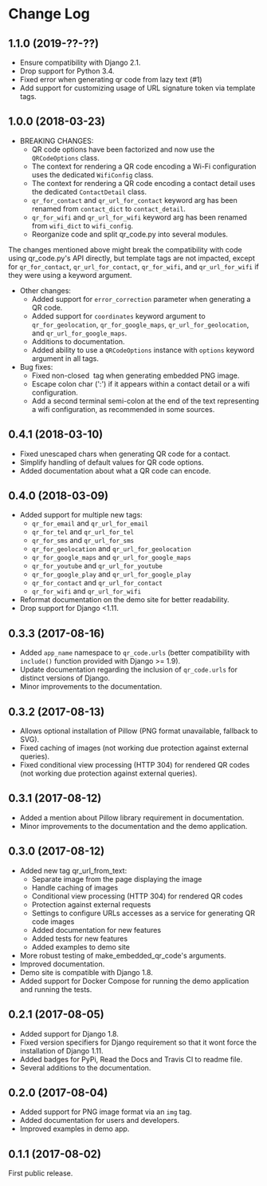 # Change Log

## 1.1.0 (2019-??-??)
* Ensure compatibility with Django 2.1.
* Drop support for Python 3.4.
* Fixed error when generating qr code from lazy text (#1)
* Add support for customizing usage of URL signature token via template tags.

## 1.0.0 (2018-03-23)
* BREAKING CHANGES:
    * QR code options have been factorized and now use the `QRCodeOptions` class.
    * The context for rendering a QR code encoding a Wi-Fi configuration uses the dedicated `WifiConfig` class.
    * The context for rendering a QR code encoding a contact detail uses the dedicated `ContactDetail` class.
    * `qr_for_contact` and `qr_url_for_contact` keyword arg has been renamed from `contact_dict` to `contact_detail`.
    * `qr_for_wifi` and `qr_url_for_wifi` keyword arg has been renamed from `wifi_dict` to `wifi_config`.
    * Reorganize code and split qr_code.py into several modules.

The changes mentioned above might break the compatibility with code using qr_code.py's API directly, but template tags are not impacted, except for `qr_for_contact`, `qr_url_for_contact`, `qr_for_wifi`, and `qr_url_for_wifi` if they were using a keyword argument.
* Other changes:
    * Added support for `error_correction` parameter when generating a QR code.
    * Added support for `coordinates` keyword argument to `qr_for_geolocation`, `qr_for_google_maps`, `qr_url_for_geolocation`, and `qr_url_for_google_maps`.
    * Additions to documentation.
    * Added ability to use a `QRCodeOptions` instance with `options` keyword argument in all tags.
* Bug fixes:
    * Fixed non-closed <img> tag when generating embedded PNG image.
    * Escape colon char (':') if it appears within a contact detail or a wifi configuration.
    * Add a second terminal semi-colon at the end of the text representing a wifi configuration, as recommended in some sources.

## 0.4.1 (2018-03-10)
* Fixed unescaped chars when generating QR code for a contact.
* Simplify handling of default values for QR code options.
* Added documentation about what a QR code can encode.

## 0.4.0 (2018-03-09)
* Added support for multiple new tags:
    * `qr_for_email` and `qr_url_for_email`
    * `qr_for_tel` and `qr_url_for_tel`
    * `qr_for_sms` and `qr_url_for_sms`
    * `qr_for_geolocation` and `qr_url_for_geolocation`
    * `qr_for_google_maps` and `qr_url_for_google_maps`
    * `qr_for_youtube` and `qr_url_for_youtube`
    * `qr_for_google_play` and `qr_url_for_google_play`
    * `qr_for_contact` and `qr_url_for_contact`
    * `qr_for_wifi` and `qr_url_for_wifi`
* Reformat documentation on the demo site for better readability.
* Drop support for Django <1.11.

## 0.3.3 (2017-08-16)
* Added `app_name` namespace to `qr_code.urls` (better compatibility with `include()` function provided with Django >= 1.9).
* Update documentation regarding the inclusion of `qr_code.urls` for distinct versions of Django.
* Minor improvements to the documentation.

## 0.3.2 (2017-08-13)
* Allows optional installation of Pillow (PNG format unavailable, fallback to SVG).
* Fixed caching of images (not working due protection against external queries).
* Fixed conditional view processing (HTTP 304) for rendered QR codes (not working due protection against external queries).

## 0.3.1 (2017-08-12)
* Added a mention about Pillow library requirement in documentation.
* Minor improvements to the documentation and the demo application.

## 0.3.0 (2017-08-12)
* Added new tag qr_url_from_text:
    * Separate image from the page displaying the image
    * Handle caching of images
    * Conditional view processing (HTTP 304) for rendered QR codes
    * Protection against external requests
    * Settings to configure URLs accesses as a service for generating QR code images
    * Added documentation for new features
    * Added tests for new features
    * Added examples to demo site
* More robust testing of make_embedded_qr_code's arguments.
* Improved documentation.
* Demo site is compatible with Django 1.8.
* Added support for Docker Compose for running the demo application and running the tests.

## 0.2.1 (2017-08-05)
* Added support for Django 1.8.
* Fixed version specifiers for Django requirement so that it wont force the installation of Django 1.11.
* Added badges for PyPi, Read the Docs and Travis CI to readme file.
* Several additions to the documentation.

## 0.2.0 (2017-08-04)
* Added support for PNG image format via an `img` tag.
* Added documentation for users and developers.
* Improved examples in demo app.

## 0.1.1 (2017-08-02)
First public release.